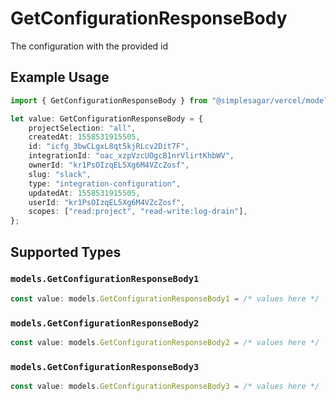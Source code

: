# GetConfigurationResponseBody

The configuration with the provided id

## Example Usage

```typescript
import { GetConfigurationResponseBody } from "@simplesagar/vercel/models/getconfigurationop.js";

let value: GetConfigurationResponseBody = {
    projectSelection: "all",
    createdAt: 1558531915505,
    id: "icfg_3bwCLgxL8qt5kjRLcv2Dit7F",
    integrationId: "oac_xzpVzcUOgcB1nrVlirtKhbWV",
    ownerId: "kr1PsOIzqEL5Xg6M4VZcZosf",
    slug: "slack",
    type: "integration-configuration",
    updatedAt: 1558531915505,
    userId: "kr1PsOIzqEL5Xg6M4VZcZosf",
    scopes: ["read:project", "read-write:log-drain"],
};
```

## Supported Types

### `models.GetConfigurationResponseBody1`

```typescript
const value: models.GetConfigurationResponseBody1 = /* values here */
```

### `models.GetConfigurationResponseBody2`

```typescript
const value: models.GetConfigurationResponseBody2 = /* values here */
```

### `models.GetConfigurationResponseBody3`

```typescript
const value: models.GetConfigurationResponseBody3 = /* values here */
```

